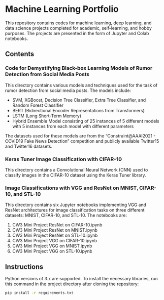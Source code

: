 # Machine Learning Portfolio

This repository contains codes for machine learning, deep learning, and data science projects completed for academic, self-learning, and hobby purposes. The projects are presented in the form of Jupyter and Colab notebooks.

## Contents

### Code for Demystifying Black-box Learning Models of Rumor Detection from Social Media Posts

This directory contains various models and techniques used for the task of rumor detection from social media posts. The models include:

- SVM, XGBoost, Decision Tree Classifier, Extra Tree Classifier, and Random Forest Classifier
- BERT (Bidirectional Encoder Representations from Transformers)
- LSTM (Long Short-Term Memory)
- Hybrid Ensemble Model consisting of 25 instances of 5 different models with 5 instances from each model with different parameters

The datasets used for these models are from the “Constraint@AAAI2021 - COVID19 Fake News Detection” competition and publicly available Twitter15 and Twitter16 datasets.

### Keras Tuner Image Classification with CIFAR-10

This directory contains a Convolutional Neural Network (CNN) used to classify images in the CIFAR-10 dataset using the Keras Tuner library.

### Image Classifications with VGG and ResNet on MNIST, CIFAR-10, and STL-10

This directory contains six Jupyter notebooks implementing VGG and ResNet architectures for image classification tasks on three different datasets: MNIST, CIFAR-10, and STL-10. The notebooks are:

1. CW3 Mini Project ResNet on CIFAR-10.ipynb
2. CW3 Mini Project ResNet on MNIST.ipynb
3. CW3 Mini Project ResNet on STL-10.ipynb
4. CW3 Mini Project VGG on CIFAR-10.ipynb
5. CW3 Mini Project VGG on MNIST.ipynb
6. CW3 Mini Project VGG on STL-10.ipynb

## Instructions

Python versions of 3.x are supported. To install the necessary libraries, run this command in the project directory after cloning the repository:

```bash
pip install -r requirements.txt
